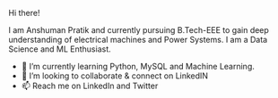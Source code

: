 Hi there!

I am Anshuman Pratik and currently pursuing B.Tech-EEE to gain deep understanding of electrical machines and Power Systems.
I am a Data Science and ML Enthusiast.
- 🌱 I’m currently learning Python, MySQL and Machine Learning.
- 💞️ I’m looking to collaborate & connect on LinkedIN
- 📫 Reach me on LinkedIn and Twitter

<!---
Pratik19ap/Pratik19ap is a ✨ special ✨ repository because its `README.md` (this file) appears on your GitHub profile.
You can click the Preview link to take a look at your changes.
--->
